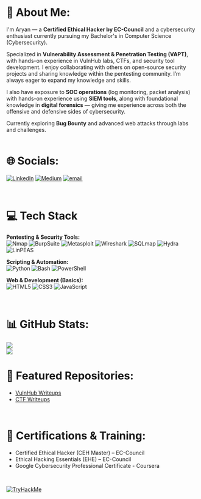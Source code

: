 # 💫 About Me:
I'm Aryan — a **Certified Ethical Hacker by EC-Council** and a cybersecurity enthusiast currently pursuing my Bachelor's in Computer Science (Cybersecurity). 

Specialized in **Vulnerability Assessment & Penetration Testing (VAPT)**, with hands-on experience in VulnHub labs, CTFs, and security tool development. I enjoy collaborating with others on open-source security projects and sharing knowledge within the pentesting community. I’m always eager to expand my knowledge and skills. 

I also have exposure to **SOC operations** (log monitoring, packet analysis) with hands-on experience using **SIEM tools**, along with foundational knowledge in **digital forensics** — giving me experience across both the offensive and defensive sides of cybersecurity.  

Currently exploring **Bug Bounty** and advanced web attacks through labs and challenges.  
<br>
# 🌐 Socials:
[![LinkedIn](https://img.shields.io/badge/LinkedIn-%230077B5.svg?logo=linkedin&logoColor=white)](https://www.linkedin.com/in/aryan-tiwari-94a197217) [![Medium](https://img.shields.io/badge/Medium-12100E?logo=medium&logoColor=white)](https://medium.com/@a6addon) [![email](https://img.shields.io/badge/Email-D14836?logo=gmail&logoColor=white)](mailto:aryantiwari0904@gmail.com) 

<br>

# 💻 Tech Stack

**Pentesting & Security Tools:**  
![Nmap](https://img.shields.io/badge/Nmap-2E8B57?style=for-the-badge&logo=linux&logoColor=white) ![BurpSuite](https://img.shields.io/badge/BurpSuite-FF6F00?style=for-the-badge&logo=burp-suite&logoColor=white) ![Metasploit](https://img.shields.io/badge/Metasploit-1E90FF?style=for-the-badge&logo=metasploit&logoColor=white) ![Wireshark](https://img.shields.io/badge/Wireshark-1679A7?style=for-the-badge&logo=wireshark&logoColor=white) ![SQLmap](https://img.shields.io/badge/SQLmap-FFD700?style=for-the-badge&logo=database&logoColor=black) ![Hydra](https://img.shields.io/badge/Hydra-000000?style=for-the-badge&logo=linux&logoColor=white) ![LinPEAS](https://img.shields.io/badge/LinPEAS-800080?style=for-the-badge&logo=linux&logoColor=white)  

**Scripting & Automation:**  
![Python](https://img.shields.io/badge/Python-3670A0?style=for-the-badge&logo=python&logoColor=ffdd54) ![Bash](https://img.shields.io/badge/Bash-121011?style=for-the-badge&logo=gnu-bash&logoColor=white) ![PowerShell](https://img.shields.io/badge/PowerShell-5391FE?style=for-the-badge&logo=powershell&logoColor=white)  

**Web & Development (Basics):**  
![HTML5](https://img.shields.io/badge/HTML5-E34F26?style=for-the-badge&logo=html5&logoColor=white) ![CSS3](https://img.shields.io/badge/CSS3-1572B6?style=for-the-badge&logo=css3&logoColor=white) ![JavaScript](https://img.shields.io/badge/JavaScript-F7DF1E?style=for-the-badge&logo=javascript&logoColor=black)

<br>

# 📊 GitHub Stats:
![](https://nirzak-streak-stats.vercel.app/?user=Aryan-094&theme=chartreuse-dark&hide_border=true) <br>
![](https://github-readme-stats.vercel.app/api/top-langs/?username=Aryan-094&theme=chartreuse-dark&hide_border=true&include_all_commits=true&count_private=false&layout=compact)

# 🔐 Featured Repositories:
- [VulnHub Writeups](https://github.com/Aryan-094/vulnhub-writeups)  
- [CTF Writeups](https://github.com/Aryan-094/ctf-writeups)  

<br>

# 📜 Certifications & Training:
- Certified Ethical Hacker (CEH Master) – EC-Council  
- Ethical Hacking Essentials (EHE) – EC-Council  
- Google Cybersecurity Professional Certificate - Coursera

<br>

[![TryHackMe](https://tryhackme-badges.s3.amazonaws.com/A6addon.png)](https://tryhackme.com/p/A6addon)
